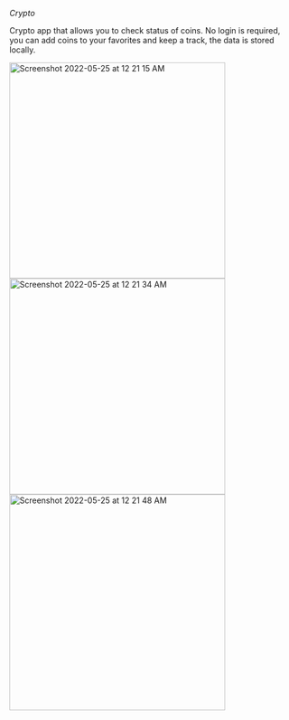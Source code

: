 
$Crypto$

Crypto app that allows you to check status of coins.
No login is required, you can add coins to your favorites and keep
a track, the data is stored locally.


<img width="382" alt="Screenshot 2022-05-25 at 12 21 15 AM" src="https://user-images.githubusercontent.com/46999151/170110837-be73a9fe-4185-48cb-bd35-1bd0e2085988.png">
<img width="382" alt="Screenshot 2022-05-25 at 12 21 34 AM" src="https://user-images.githubusercontent.com/46999151/170110843-f281fec8-6893-4d81-9a0a-5f67fce052c7.png">
<img width="382" alt="Screenshot 2022-05-25 at 12 21 48 AM" src="https://user-images.githubusercontent.com/46999151/170110850-1ce4213d-f405-47b0-90ad-3ab0b2bbf638.png">
